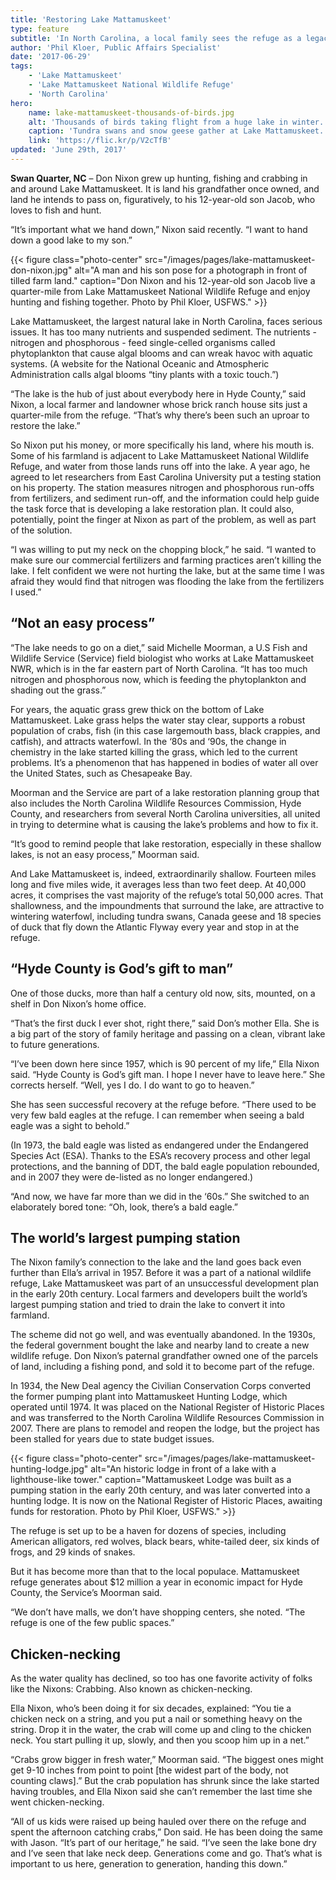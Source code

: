 ```yaml
---
title: 'Restoring Lake Mattamuskeet'
type: feature
subtitle: 'In North Carolina, a local family sees the refuge as a legacy to be handed down, and joins the partnership to help the lake'
author: 'Phil Kloer, Public Affairs Specialist'
date: '2017-06-29'
tags:
    - 'Lake Mattamuskeet'
    - 'Lake Mattamuskeet National Wildlife Refuge'
    - 'North Carolina'
hero:
    name: lake-mattamuskeet-thousands-of-birds.jpg
    alt: 'Thousands of birds taking flight from a huge lake in winter.'
    caption: 'Tundra swans and snow geese gather at Lake Mattamuskeet. Photo by Michelle Moorman, USFWS.'
    link: 'https://flic.kr/p/V2cTfB'
updated: 'June 29th, 2017'
---
```


**Swan Quarter, NC** – Don Nixon grew up hunting, fishing and crabbing in and around Lake Mattamuskeet. It is land his grandfather once owned, and land he intends to pass on, figuratively, to his 12-year-old son Jacob, who loves to fish and hunt.

“It’s important what we hand down,” Nixon said recently. “I want to hand down a good lake to my son.” 

{{< figure class="photo-center" src="/images/pages/lake-mattamuskeet-don-nixon.jpg" alt="A man and his son pose for a photograph in front of tilled farm land." caption="Don Nixon and his 12-year-old son Jacob live a quarter-mile from Lake Mattamuskeet National Wildlife Refuge and enjoy hunting and fishing together. Photo by Phil Kloer, USFWS."  >}}

Lake Mattamuskeet, the largest natural lake in North Carolina, faces serious issues. It has too many nutrients and suspended sediment.  The nutrients - nitrogen and phosphorous - feed single-celled organisms called phytoplankton that cause algal blooms and can wreak havoc with aquatic systems. (A website for the National Oceanic and Atmospheric Administration calls algal blooms “tiny plants with a toxic touch.”)

“The lake is the hub of just about everybody here in Hyde County,” said Nixon, a local farmer and landowner whose brick ranch house sits just a quarter-mile from the refuge. “That’s why there’s been such an uproar to restore the lake.”

So Nixon put his money, or more specifically his land, where his mouth is. Some of his farmland is adjacent to Lake Mattamuskeet National Wildlife Refuge, and water from those lands runs off into the lake. A year ago, he agreed to let researchers from East Carolina University put a testing station on his property. The station measures nitrogen and phosphorous run-offs from fertilizers, and sediment run-off, and the information could help guide the task force that is developing a lake restoration plan. It could also, potentially, point the finger at Nixon as part of the problem, as well as part of the solution.

“I was willing to put my neck on the chopping block,” he said. “I wanted to make sure our commercial fertilizers and farming practices aren’t killing the lake. I felt confident we were not hurting the lake, but at the same time I was afraid they would find that nitrogen was flooding the lake from the fertilizers I used.”

## “Not an easy process”

“The lake needs to go on a diet,” said Michelle Moorman, a U.S Fish and Wildlife Service (Service) field biologist who works at Lake Mattamuskeet NWR, which is in the far eastern part of North Carolina. “It has too much nitrogen and phosphorous now, which is feeding the phytoplankton and shading out the grass.”

For years, the aquatic grass grew thick on the bottom of Lake Mattamuskeet. Lake grass helps the water stay clear, supports a robust population of crabs, fish (in this case largemouth bass, black crappies, and catfish), and attracts waterfowl. In the ‘80s and ‘90s, the change in chemistry in the lake started killing the grass, which led to the current problems. It’s a phenomenon that has happened in bodies of water all over the United States, such as Chesapeake Bay.

Moorman and the Service are part of a lake restoration planning group that also includes the North Carolina Wildlife Resources Commission, Hyde County, and researchers from several North Carolina universities, all united in trying to determine what is causing the lake’s problems and how to fix it. 

“It’s good to remind people that lake restoration, especially in these shallow lakes, is not an easy process,” Moorman said.

And Lake Mattamuskeet is, indeed, extraordinarily shallow. Fourteen miles long and five miles wide, it averages less than two feet deep. At 40,000 acres, it comprises the vast majority of the refuge’s total 50,000 acres. That shallowness, and the impoundments that surround the lake, are attractive to wintering waterfowl, including tundra swans, Canada geese and 18 species of duck that fly down the Atlantic Flyway every year and stop in at the refuge.

## “Hyde County is God’s gift to man”

One of those ducks, more than half a century old now, sits, mounted, on a shelf in Don Nixon’s home office. 

“That’s the first duck I ever shot, right there,” said Don’s mother Ella. She is a big part of the story of family heritage and passing on a clean, vibrant lake to future generations. 

“I’ve been down here since 1957, which is 90 percent of my life,” Ella Nixon said. “Hyde County is God’s gift man. I hope I never have to leave here.”
She corrects herself. “Well, yes I do. I do want to go to heaven.”

She has seen successful recovery at the refuge before. “There used to be very few bald eagles at the refuge. I can remember when seeing a bald eagle was a sight to behold.”

(In 1973, the bald eagle was listed as endangered under the Endangered Species Act (ESA). Thanks to the ESA’s recovery process and other legal protections, and the banning of DDT, the bald eagle population rebounded, and in 2007 they were de-listed as no longer endangered.)

“And now, we have far more than we did in the ‘60s.” She switched to an elaborately bored tone: “Oh, look, there’s a bald eagle.”

## The world’s largest pumping station

The Nixon family’s connection to the lake and the land goes back even further than Ella’s arrival in 1957. Before it was a part of a national wildlife refuge, Lake Mattamuskeet was part of an unsuccessful development plan in the early 20th century. Local farmers and developers built the world’s largest pumping station and tried to drain the lake to convert it into farmland. 

The scheme did not go well, and was eventually abandoned. In the 1930s, the federal government bought the lake and nearby land to create a new wildlife refuge. Don Nixon’s paternal grandfather owned one of the parcels of land, including a fishing pond, and sold it to become part of the refuge. 

In 1934, the New Deal agency the Civilian Conservation Corps converted the former pumping plant into Mattamuskeet Hunting Lodge, which operated until 1974. It was placed on the National Register of Historic Places and was transferred to the North Carolina Wildlife Resources Commission in 2007. There are plans to remodel and reopen the lodge, but the project has been stalled for years due to state budget issues.

{{< figure class="photo-center" src="/images/pages/lake-mattamuskeet-hunting-lodge.jpg" alt="An historic lodge in front of a lake with a lighthouse-like tower." caption="Mattamuskeet Lodge was built as a pumping station in the early 20th century, and was later converted into a hunting lodge. It is now on the National Register of Historic Places, awaiting funds for restoration. Photo by Phil Kloer, USFWS." >}}

The refuge is set up to be a haven for dozens of species, including American alligators, red wolves, black bears, white-tailed deer, six kinds of frogs, and 29 kinds of snakes.

But it has become more than that to the local populace. Mattamuskeet refuge generates about $12 million a year in economic impact for Hyde County, the Service’s Moorman said. 

“We don’t have malls, we don’t have shopping centers, she noted. “The refuge is one of the few public spaces.”

## Chicken-necking

As the water quality has declined, so too has one favorite activity of folks like the Nixons: Crabbing. Also known as chicken-necking.

Ella Nixon, who’s been doing it for six decades, explained: “You tie a chicken neck on a string, and you put a nail or something heavy on the string. Drop it in the water, the crab will come up and cling to the chicken neck. You start pulling it up, slowly, and then you scoop him up in a net.”

“Crabs grow bigger in fresh water,” Moorman said. “The biggest ones might get 9-10 inches from point to point [the widest part of the body, not counting claws].” But the crab population has shrunk since the lake started having troubles, and Ella Nixon said she can’t remember the last time she went chicken-necking.

“All of us kids were raised up being hauled over there on the refuge and spent the afternoon catching crabs,” Don said. He has been doing the same with Jason.
“It’s part of our heritage,” he said. “I’ve seen the lake bone dry and I’ve seen that lake neck deep. Generations come and go. That’s what is important to us here, generation to generation, handing this down.”
